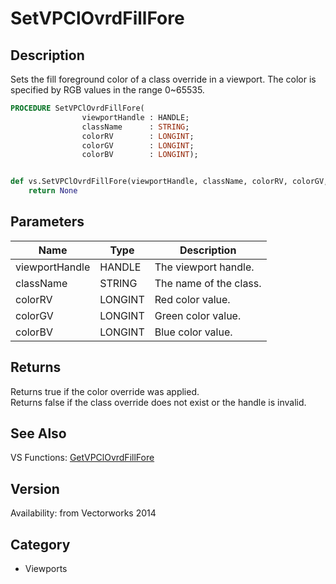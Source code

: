# SetVPClOvrdFillFore

## Description
Sets the fill foreground color of a class override in a viewport. The color is specified by RGB values in the range 0~65535.

```pascal
PROCEDURE SetVPClOvrdFillFore(
				viewportHandle : HANDLE;
				className      : STRING;
				colorRV        : LONGINT;
				colorGV        : LONGINT;
				colorBV        : LONGINT);
```

```python

def vs.SetVPClOvrdFillFore(viewportHandle, className, colorRV, colorGV, colorBV):
    return None
```

## Parameters
|Name|Type|Description|
|---|---|---|
|viewportHandle|HANDLE|The viewport handle.|
|className|STRING|The name of the class.|
|colorRV|LONGINT|Red color value.|
|colorGV|LONGINT|Green color value.|
|colorBV|LONGINT|Blue color value.|

## Returns
Returns true if the color override was applied.<BR>
Returns false if the class override does not exist or the handle is invalid.

## See Also
VS Functions:
[GetVPClOvrdFillFore](GetVPClOvrdFillFore.md)

## Version
Availability: from Vectorworks 2014
## Category
* Viewports

